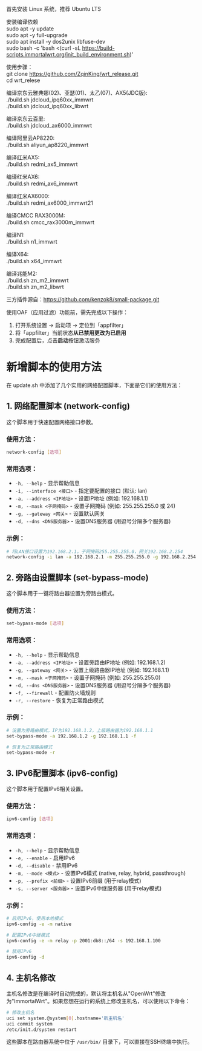 首先安装 Linux 系统，推荐 Ubuntu LTS  

安装编译依赖  
sudo apt -y update  
sudo apt -y full-upgrade  
sudo apt install -y dos2unix libfuse-dev  
sudo bash -c 'bash <(curl -sL https://build-scripts.immortalwrt.org/init_build_environment.sh)'  

使用步骤：  
git clone https://github.com/ZqinKing/wrt_release.git  
cd wrt_relese  
  
编译京东云雅典娜(02)、亚瑟(01)、太乙(07)、AX5(JDC版):  
./build.sh jdcloud_ipq60xx_immwrt  
./build.sh jdcloud_ipq60xx_libwrt  
  
编译京东云百里:  
./build.sh jdcloud_ax6000_immwrt  
  
编译阿里云AP8220:  
./build.sh aliyun_ap8220_immwrt  
  
编译红米AX5:  
./build.sh redmi_ax5_immwrt  
  
编译红米AX6:  
./build.sh redmi_ax6_immwrt  
  
编译红米AX6000:  
./build.sh redmi_ax6000_immwrt21  
  
编译CMCC RAX3000M:  
./build.sh cmcc_rax3000m_immwrt  
  
编译N1:  
./build.sh n1_immwrt  
  
编译X64:  
./build.sh x64_immwrt  
  
编译兆能M2:  
./build.sh zn_m2_immwrt  
./build.sh zn_m2_libwrt  
  
三方插件源自：https://github.com/kenzok8/small-package.git  
  
使用OAF（应用过滤）功能前，需先完成以下操作：  
1. 打开系统设置 → 启动项 → 定位到「appfilter」  
2. 将「appfilter」当前状态**从已禁用更改为已启用**  
3. 完成配置后，点击**启动**按钮激活服务

# 新增脚本的使用方法

在 update.sh 中添加了几个实用的网络配置脚本，下面是它们的使用方法：

## 1. 网络配置脚本 (network-config)

这个脚本用于快速配置网络接口参数。

### 使用方法：
```bash
network-config [选项]
```

### 常用选项：
- `-h, --help` - 显示帮助信息
- `-i, --interface <接口>` - 指定要配置的接口 (默认: lan)
- `-a, --address <IP地址>` - 设置IP地址 (例如: 192.168.1.1)
- `-m, --mask <子网掩码>` - 设置子网掩码 (例如: 255.255.255.0 或 24)
- `-g, --gateway <网关>` - 设置默认网关
- `-d, --dns <DNS服务器>` - 设置DNS服务器 (用逗号分隔多个服务器)

### 示例：
```bash
# 将LAN接口设置为192.168.2.1，子网掩码255.255.255.0，网关192.168.2.254
network-config -i lan -a 192.168.2.1 -m 255.255.255.0 -g 192.168.2.254 -d 223.5.5.5,8.8.8.8
```

## 2. 旁路由设置脚本 (set-bypass-mode)

这个脚本用于一键将路由器设置为旁路由模式。

### 使用方法：
```bash
set-bypass-mode [选项]
```

### 常用选项：
- `-h, --help` - 显示帮助信息
- `-a, --address <IP地址>` - 设置旁路由IP地址 (例如: 192.168.1.2)
- `-g, --gateway <网关>` - 设置上级路由器IP地址 (例如: 192.168.1.1)
- `-m, --mask <子网掩码>` - 设置子网掩码 (例如: 255.255.255.0)
- `-d, --dns <DNS服务器>` - 设置DNS服务器 (用逗号分隔多个服务器)
- `-f, --firewall` - 配置防火墙规则
- `-r, --restore` - 恢复为正常路由模式

### 示例：
```bash
# 设置为旁路由模式，IP为192.168.1.2，上级路由器为192.168.1.1
set-bypass-mode -a 192.168.1.2 -g 192.168.1.1 -f

# 恢复为正常路由模式
set-bypass-mode -r
```

## 3. IPv6配置脚本 (ipv6-config)

这个脚本用于配置IPv6相关设置。

### 使用方法：
```bash
ipv6-config [选项]
```

### 常用选项：
- `-h, --help` - 显示帮助信息
- `-e, --enable` - 启用IPv6
- `-d, --disable` - 禁用IPv6
- `-m, --mode <模式>` - 设置IPv6模式 (native, relay, hybrid, passthrough)
- `-p, --prefix <前缀>` - 设置IPv6前缀 (用于relay模式)
- `-s, --server <服务器>` - 设置IPv6中继服务器 (用于relay模式)

### 示例：
```bash
# 启用IPv6，使用本地模式
ipv6-config -e -m native

# 配置IPv6中继模式
ipv6-config -e -m relay -p 2001:db8::/64 -s 192.168.1.100

# 禁用IPv6
ipv6-config -d
```

## 4. 主机名修改

主机名修改是在编译时自动完成的，默认将主机名从"OpenWrt"修改为"ImmortalWrt"。如果您想在运行的系统上修改主机名，可以使用以下命令：

```bash
# 修改主机名
uci set system.@system[0].hostname='新主机名'
uci commit system
/etc/init.d/system restart
```

这些脚本在路由器系统中位于 `/usr/bin/` 目录下，可以直接在SSH终端中执行。
